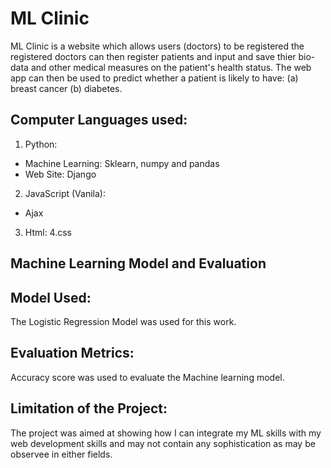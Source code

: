 # ML Clinic
ML Clinic is a website which allows users (doctors) to be registered
the registered doctors can then register patients and input and save thier bio-data and other medical
measures on the patient's health status. The web app can then be used to predict whether a patient is 
likely to have: (a) breast cancer (b) diabetes. 
 
## Computer Languages used:
1. Python:
 - Machine Learning: Sklearn, numpy and pandas
 - Web Site: Django
2. JavaScript (Vanila):
 - Ajax 
3. Html:
4.css

## Machine Learning Model and Evaluation

## Model Used:
The Logistic Regression Model was used for this work.

## Evaluation Metrics:
Accuracy score was used to evaluate the Machine learning model.

## Limitation of the Project:
The project was aimed at showing how I can integrate my ML skills with my web development skills and may not contain any sophistication as may be observee in either fields. 









